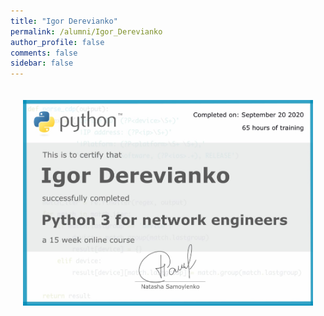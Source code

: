```yaml
---
title: "Igor Derevianko"
permalink: /alumni/Igor_Derevianko
author_profile: false
comments: false
sidebar: false
---
```


<div style="padding: 20px;">
  <img src="https://raw.githubusercontent.com/pyneng/pyneng.github.io/master/alumni/Igor_Derevianko.png" alt="Python for network engineers">
</div>

